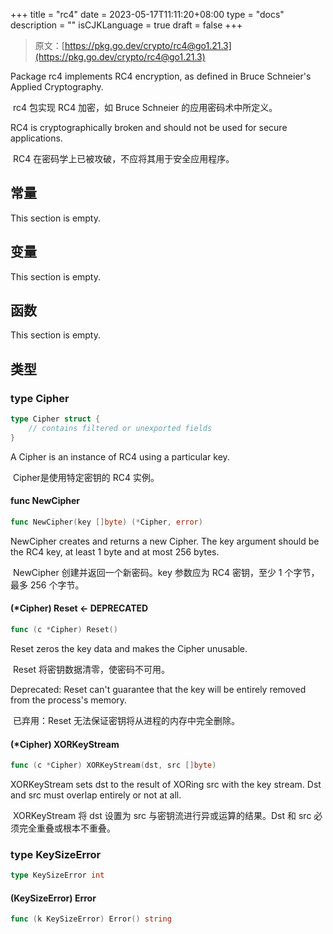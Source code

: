 +++
title = "rc4"
date = 2023-05-17T11:11:20+08:00
type = "docs"
description = ""
isCJKLanguage = true
draft = false
+++
> 原文：[https://pkg.go.dev/crypto/rc4@go1.21.3](https://pkg.go.dev/crypto/rc4@go1.21.3)

Package rc4 implements RC4 encryption, as defined in Bruce Schneier's Applied Cryptography.

​	 rc4 包实现 RC4 加密，如 Bruce Schneier 的应用密码术中所定义。

RC4 is cryptographically broken and should not be used for secure applications.

​	RC4 在密码学上已被攻破，不应将其用于安全应用程序。


## 常量 

This section is empty.

## 变量

This section is empty.

## 函数

This section is empty.

## 类型

### type Cipher 

``` go
type Cipher struct {
	// contains filtered or unexported fields
}
```

A Cipher is an instance of RC4 using a particular key.

​	Cipher是使用特定密钥的 RC4 实例。

#### func NewCipher 

``` go
func NewCipher(key []byte) (*Cipher, error)
```

NewCipher creates and returns a new Cipher. The key argument should be the RC4 key, at least 1 byte and at most 256 bytes.

​	NewCipher 创建并返回一个新密码。key 参数应为 RC4 密钥，至少 1 个字节，最多 256 个字节。

#### (*Cipher) Reset <- DEPRECATED

```go
func (c *Cipher) Reset()
```

Reset zeros the key data and makes the Cipher unusable.

​	Reset 将密钥数据清零，使密码不可用。

Deprecated: Reset can't guarantee that the key will be entirely removed from the process's memory.

​	已弃用：Reset 无法保证密钥将从进程的内存中完全删除。

#### (*Cipher) XORKeyStream 

``` go
func (c *Cipher) XORKeyStream(dst, src []byte)
```

XORKeyStream sets dst to the result of XORing src with the key stream. Dst and src must overlap entirely or not at all.

​	XORKeyStream 将 dst 设置为 src 与密钥流进行异或运算的结果。Dst 和 src 必须完全重叠或根本不重叠。

### type KeySizeError 

``` go
type KeySizeError int
```

#### (KeySizeError) Error 

``` go
func (k KeySizeError) Error() string
```